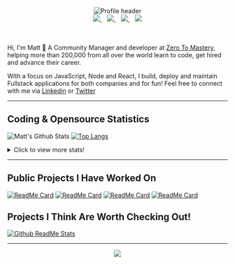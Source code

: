 <div align="center">
    <img src="https://github.com/MattCSmith/MattCSmith/raw/master/assets/githubImage.png" alt="Profile header" />
    <div>
        <a href="https://www.linkedin.com/in/matt-c-smith/">
            <img src="https://img.shields.io/badge/linkedin-connect-%230077B5.svg?&style=for-the-badge&logo=linkedin" />
        </a>&nbsp;&nbsp;
        <a href="https://dev.to/mattcsmith">
            <img src="https://img.shields.io/badge/dev.to-follow-%230A0A0A.svg?&style=for-the-badge&logo=dev.to" />
        </a>&nbsp;&nbsp;
        <a href="https://twitter/MattCSmith_">
            <img src="https://img.shields.io/badge/twitter-follow-%231DA1F2.svg?&style=for-the-badge&logo=twitter" />
        </a>&nbsp;&nbsp;
        <a href="https://www.youtube.com/channel/UCQnCh_U9PeXh_7FaxUB7Lsg">
            <img src="https://img.shields.io/badge/youtube-subscribe-%23FF0000.svg?&style=for-the-badge&logo=youtube" />
        </a>
    </div>
</div>
<br/><br/>

Hi, I'm Matt 👋
A Community Manager and developer at [Zero To Mastery](https://zerotomastery.io/?utm_source=mcs_gh), helping more than 200,000 from all over the world learn to code, get hired and advance their career.

With a focus on JavaScript, Node and React, I build, deploy and maintain Fullstack applications for both companies and for fun!
Feel free to connect with me via [Linkedin](https://www.linkedin.com/in/matt-c-smith/) or [Twitter](https://twitter/MattCSmith_)

---
## Coding & Opensource Statistics
![Matt's Github Stats](https://github-readme-stats.vercel.app/api?username=mattcsmith&count_private=true&show_icons=true)
[![Top Langs](https://github-readme-stats.vercel.app/api/top-langs/?username=mattcsmith)](https://github.com/mattcsmith)

<details>
  <summary>Click to view more stats!</summary>
    <!--START_SECTION:waka-->
![Profile Views](http://img.shields.io/badge/Profile%20Views-11-blue)

![Lines of code](https://img.shields.io/badge/From%20Hello%20World%20I%27ve%20Written-8.9%20million%20lines%20of%20code-blue)

**🐱 My Github Data** 

> 🏆 2,018 Contributions in the Year 2020
 > 
> 📦 0 Bytes Used in Github's Storage 
 > 
> 🚫 Not Opted to Hire
 > 
> 📜 14 Public Repositories
 > 
> 🔑 0 Private Repository 
 > 
**I'm a Night 🦉** 

```text
🌞 Morning    159 commits    ██░░░░░░░░░░░░░░░░░░░░░░░   9.68% 
🌆 Daytime    516 commits    ███████░░░░░░░░░░░░░░░░░░   31.41% 
🌃 Evening    512 commits    ███████░░░░░░░░░░░░░░░░░░   31.16% 
🌙 Night      456 commits    ███████░░░░░░░░░░░░░░░░░░   27.75%

```
📅 **I'm Most Productive on Monday** 

```text
Monday       329 commits    █████░░░░░░░░░░░░░░░░░░░░   20.02% 
Tuesday      286 commits    ████░░░░░░░░░░░░░░░░░░░░░   17.41% 
Wednesday    208 commits    ███░░░░░░░░░░░░░░░░░░░░░░   12.66% 
Thursday     260 commits    ████░░░░░░░░░░░░░░░░░░░░░   15.82% 
Friday       196 commits    ███░░░░░░░░░░░░░░░░░░░░░░   11.93% 
Saturday     170 commits    ██░░░░░░░░░░░░░░░░░░░░░░░   10.35% 
Sunday       194 commits    ███░░░░░░░░░░░░░░░░░░░░░░   11.81%

```


📊 **This Week I Spent My Time On** 

```text
⌚︎ Time Zone: Europe/London

💬 Programming Languages: 
JavaScript               6 mins              ███████████████████░░░░░░   78.47% 
YAML                     1 min               ██░░░░░░░░░░░░░░░░░░░░░░░   11.3% 
JSX                      0 secs              ██░░░░░░░░░░░░░░░░░░░░░░░   10.22%

🔥 Editors: 
VS Code                  8 mins              █████████████████████████   100.0%

💻 Operating System: 
Windows                  8 mins              █████████████████████████   100.0%

```

**I Mostly Code in JavaScript** 

```text
JavaScript               34 repos            ███████████████████░░░░░░   79.07% 
HTML                     5 repos             ███░░░░░░░░░░░░░░░░░░░░░░   11.63% 
CSS                      4 repos             ██░░░░░░░░░░░░░░░░░░░░░░░   9.3%

```



<!--END_SECTION:waka-->
</details>

---

## Public Projects I Have Worked On

[![ReadMe Card](https://github-readme-stats.vercel.app/api/pin/?username=zerodevs&repo=FullstackTrends_Challenge-13)](https://www.fullstacktrends.com/)
[![ReadMe Card](https://github-readme-stats.vercel.app/api/pin/?username=mattcsmith&repo=zeroBot-legacy)](https://github.com/MattCSmith/zeroBot-Legacy)
[![ReadMe Card](https://github-readme-stats.vercel.app/api/pin/?username=zerodevs&repo=dev-resources-frontend)](https://github.com/zerodevs/dev-resources-frontend)
[![ReadMe Card](https://github-readme-stats.vercel.app/api/pin/?username=zerodevs&repo=advent-website)](aoc.zerotomastery.io)

## Projects I Think Are Worth Checking Out!
[![Github ReadMe Stats](https://github-readme-stats.vercel.app/api/pin/?username=anuraghazra&repo=github-readme-stats)](https://github.com/anuraghazra/github-readme-stats)

---
<p align='center'>
    <img src="https://visitor-badge.glitch.me/badge?page_id=mattcsmith.github-readme0123" />
</p>
